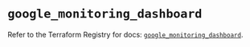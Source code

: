 # `google_monitoring_dashboard`

Refer to the Terraform Registry for docs: [`google_monitoring_dashboard`](https://registry.terraform.io/providers/hashicorp/google-beta/6.5.0/docs/resources/google_monitoring_dashboard).
